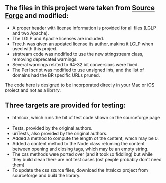 
## The files in this project were taken from [Source Forge](http://htmlcxx.sourceforge.net/) and modified:

- A proper header with license information is provided for all files (LGLP and two Apache).
- The LGLP and Apache licenses are included.
- Tree.h was given an updated license its author, making it LGLP when used with this project.
- strstream code was modified to use the new stringstream class, removing deprecated warnings.
- Several warnings related to 64-32 bit conversions were fixed.
- The Perl script was modified to use unsigned ints, and the list of domains had the BR specific URLs pruned.

The code here is designed to be incorporated directly in your Mac or iOS project and not as a library.

## Three targets are provided for testing:

- htmlcxx, which runs the bit of test code shown on the sourceforge page .
- Tests, provided by the original authors.
- uriTests, also provided by the original authors.
- Added a method to compute the length of the content, which may be 0.
- Added a content method to the Node class returning the content between opening and closing tags, which may be an empty string.
- The css methods were ported over (and it took so fiddling) but while they build clean there are not test cases (ost people probably don't need them)
- To update the css source files, download the htmlcxx project from sourceforge and build the library.
